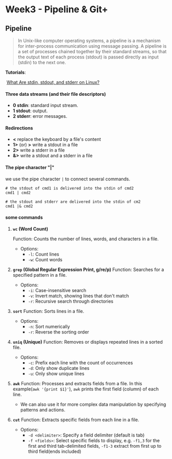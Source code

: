 # Week3 - Pipeline & Git+



## Pipeline

> In Unix-like computer operating systems, a pipeline is a mechanism for inter-process communication using message passing. A pipeline is a set of processes chained together by their standard streams, so that the output text of each process (stdout) is passed directly as input (stdin) to the next one. 

**Tutorials**:

​	 [What Are stdin, stdout, and stderr on Linux?](https://www.howtogeek.com/435903/what-are-stdin-stdout-and-stderr-on-linux/)

#### Three data streams (and their file descriptors)

- **0 stdin**: standard input stream.
- **1 stdout**: output.
- **2 stderr**: error messages.

#### Redirections

- **<** replace the keyboard by a file's content
- **1>** (or) **>** write a stdout in a file
- **2>** write a stderr in a file
- **&>** write a stdout and a stderr in a file

#### The pipe character "|"

we use the pipe character `|` to connect several commands.

```shell
# the stdout of cmd1 is delivered into the stdin of cmd2
cmd1 | cmd2

# the stdout and stderr are delivered into the stdin of cm2
cmd1 |& cmd2
```

#### some commands

1. **`wc` (Word Count)**

   Function: Counts the number of lines, words, and characters in a file.

   - Options:
     - `-l`: Count lines
     - `-w`: Count words

2. **`grep` (Global Regular Expression Print, g/re/p)**
   Function: Searches for a specified pattern in a file.

   - Options:
     - `-i`: Case-insensitive search
     - `-v`: Invert match, showing lines that don't match
     - `-r`: Recursive search through directories

3. **`sort`**
   Function: Sorts lines in a file.

   - Options:
     - `-n`: Sort numerically
     - `-r`: Reverse the sorting order

4. **`uniq` (Unique)**
   Function: Removes or displays repeated lines in a sorted file.

   - Options:
     - `-c`: Prefix each line with the count of occurrences
     - `-d`: Only show duplicate lines
     - `-u`: Only show unique lines

5. **`awk`**
   Function: Processes and extracts fields from a file. In this example(`awk '{print $1}'`), `awk` prints the first field (column) of each line.

   - We can also use it for more complex data manipulation by specifying patterns and actions.

6. **`cut`**
   Function: Extracts specific fields from each line in a file.

   - Options:
     - `-d <delimiter>`: Specify a field delimiter (default is tab)
     - `-f <fields>`: Select specific fields to display, e.g. `-f1,3` for the first and third tab-delimited fields, `-f1-3` extract from first up to third field(ends included)



